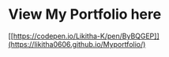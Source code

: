# View My Portfolio here 

[[https://codepen.io/Likitha-K/pen/ByBQGEP]](https://likitha0606.github.io/Myportfolio/)
